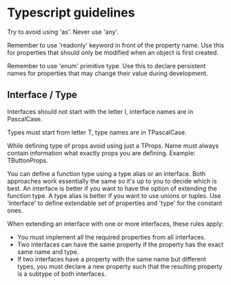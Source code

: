 # Typescript guidelines

Try to avoid using 'as'.
Never use 'any'.

Remember to use 'readonly' keyword in front of the property name. Use this for properties that should only be modified when an object is first created.

Remember to use 'enum' primitive type. Use this to declare persistent names for properties that may change their value during development.

## Interface / Type

Interfaces should not start with the letter I, interface names are in PascalCase.

Types must start from letter T, type names are in TPascalCase.

While defining type of props avoid using just a TProps. Name must always contain information what exactly props you are defining. Example: TButtonProps.
 
You can define a function type using a type alias or an interface. Both approaches work essentially the same so it's up to you to decide which is best. An interface is better if you want to have the option of extending the function type. A type alias is better if you want to use unions or tuples.
Use 'interface' to define extendable set of properties and 'type' for the constant ones.

When extending an interface with one or more interfaces, these rules apply:
- You must implement all the required properties from all interfaces.
- Two interfaces can have the same property if the property has the exact same name and type.
- If two interfaces have a property with the same name but different types, you must declare a new property such that the resulting property is a subtype of both interfaces.
